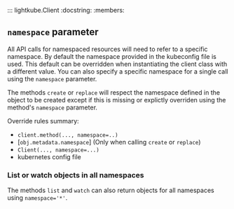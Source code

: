 ::: lightkube.Client
    :docstring:
    :members:

## `namespace` parameter

All API calls for namespaced resources will need to refer to a specific namespace.
By default the namespace provided in the kubeconfig file is used. This default
can be overridden when instantiating the client class with a different value.
You can also specify a specific namespace for a single call using the `namespace` parameter.

The methods `create` or `replace` will respect the namespace defined in the object to be 
created except if this is missing or explictly overriden using the method's `namespace` parameter.

Override rules summary:

* `client.method(..., namespace=..)`
* [`obj.metadata.namespace`] (Only when calling `create` or `replace`)
* `Client(..., namespace=...)`
* kubernetes config file

### List or watch objects in all namespaces

The methods `list` and `watch` can also return objects for all namespaces using `namespace='*'`.
